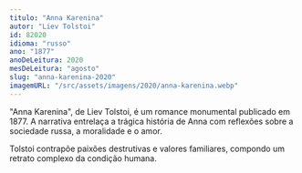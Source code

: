```yaml
---
titulo: "Anna Karenina"
autor: "Liev Tolstoi"
id: 82020
idioma: "russo"
ano: "1877"
anoDeLeitura: 2020
mesDeLeitura: "agosto"
slug: "anna-karenina-2020"
imagemURL: "/src/assets/imagens/2020/anna-karenina.webp"
---
```


"Anna Karenina", de Liev Tolstoi, é um romance monumental publicado em 1877. A narrativa entrelaça a trágica história de Anna com reflexões sobre a sociedade russa, a moralidade e o amor.

Tolstoi contrapõe paixões destrutivas e valores familiares, compondo um retrato complexo da condição humana.
